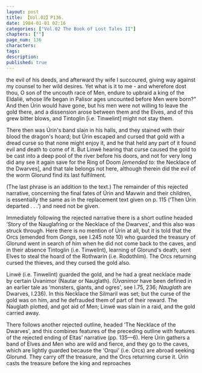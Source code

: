 ```yaml
---
layout: post
title: 【Vol.02】P136.
date: 1984-01-01 02:16
categories: ["Vol.02 The Book of Lost Tales II"]
chapters: [""]
page_num: 136
characters: 
tags: 
description: 
published: true
---
```


<p style="text-indent: 0;">
the evil of his deeds, and afterward thy wife I succoured, giving way against my counsel to her wild desires. Yet what is it to me - and wherefore dost thou, O son of the uncouth race of Men, endure to upbraid a king of the Eldalië, whose life began in Palisor ages uncounted before Men were born?” And then Úrin would have gone, but his men were not willing to leave the gold there, and a dissension arose between them and the Elves, and of this grew bitter blows, and Tintoglin [i.e. Tinwelint] might not stay them.
</p>

There then was Úrin's band slain in his halls, and they stained with their blood the dragon's hoard; but Úrin escaped and cursed that gold with a dread curse so that none might enjoy it, and he that held any part of it found evil and death to come of it. But Linwë hearing that curse caused the gold to be cast into a deep pool of the river before his doors, and not for very long did any see it again save for the Ring of Doom <I>[emended to:</I> the Necklace of the Dwarves], and that tale belongs not here, although therein did the evil of the worm Glorund find its last fulfilment.

(The last phrase is an addition to the text.) The remainder of this rejected narrative, concerning the final fates of Úrin and Mavwin and their children, is essentially the same as in the replacement text given on p. 115 (‘Then Úrin departed . . .’) and need not be given.

Immediately following the rejected narrative there is a short outline headed ‘Story of the Nauglafring or the Necklace of the Dwarves', and this also was struck through. Here there is no mention of Úrin at all, but it is told that the Orcs (emended from <I>Gongs</I>, see I.245 note 10) who guarded the treasury of Glorund went in search of him when he did not come back to the caves, and in their absence Tintoglin (i.e. Tinwelint), learning of Glorund's death, sent Elves to steal the hoard of the Rothwarin (i.e. Rodothlim). The Orcs returning cursed the thieves, and they cursed the gold also.

Linwë (i.e. Tinwelint) guarded the gold, and he had a great necklace made by certain Úvanimor (Nautar or Nauglath). <I>(Úvanimor</I> have been defined in an earlier tale as ‘monsters, giants, and ogres', see I.75, 236; <I>Nauglath</I> are Dwarves, I.236). In this Necklace the Silmaril was set; but the curse of the gold was on him, and he defrauded them of part of their reward. The Nauglath plotted, and got aid of Men; Linwë was slain in a raid, and the gold carried away.

There follows another rejected outline, headed ‘The Necklace of the Dwarves', and this combines features of the preceding outline with features of the rejected ending of Eltas’ narrative (pp. 135—6). Here Úrin gathers a band of Elves and Men who are wild and fierce, and they go to the caves, which are lightly guarded because the ‘Orqui’ (i.e. Orcs) are abroad seeking Glorund. They carry off the treasure, and the Orcs returning curse it. Úrin casts the treasure before the king and reproaches

